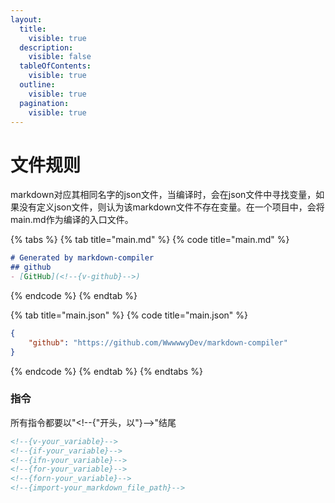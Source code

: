 ```yaml
---
layout:
  title:
    visible: true
  description:
    visible: false
  tableOfContents:
    visible: true
  outline:
    visible: true
  pagination:
    visible: true
---
```


# 文件规则

markdown对应其相同名字的json文件，当编译时，会在json文件中寻找变量，如果没有定义json文件，则认为该markdown文件不存在变量。在一个项目中，会将main.md作为编译的入口文件。

{% tabs %}
{% tab title="main.md" %}
{% code title="main.md" %}
```markdown
# Generated by markdown-compiler
## github
- [GitHub](<!--{v-github}-->)
```
{% endcode %}
{% endtab %}

{% tab title="main.json" %}
{% code title="main.json" %}
```json
{
    "github": "https://github.com/WwwwwyDev/markdown-compiler"
}
```
{% endcode %}
{% endtab %}
{% endtabs %}

### 指令

所有指令都要以"\<!--{"开头，以"}-->"结尾

```markdown
<!--{v-your_variable}-->
<!--{if-your_variable}-->
<!--{ifn-your_variable}-->
<!--{for-your_variable}-->
<!--{forn-your_variable}-->
<!--{import-your_markdown_file_path}-->
```
